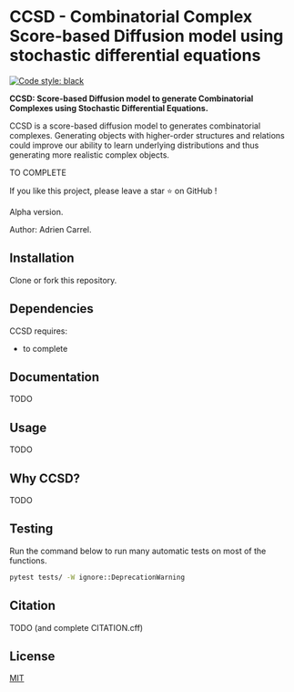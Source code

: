 # CCSD - Combinatorial Complex Score-based Diffusion model using stochastic differential equations

[![Code style: black](https://img.shields.io/badge/code%20style-black-000000.svg)](https://github.com/psf/black)

**CCSD: Score-based Diffusion model to generate Combinatorial Complexes using Stochastic Differential Equations.**

CCSD is a score-based diffusion model to generates combinatorial complexes. Generating objects with higher-order structures and relations could improve our ability to learn underlying distributions and thus generating more realistic complex objects.

TO COMPLETE

If you like this project, please leave a star ⭐ on GitHub !

Alpha version.

Author: Adrien Carrel.

## Installation

Clone or fork this repository.

## Dependencies

CCSD requires:

- to complete

## Documentation

TODO

## Usage

TODO

## Why CCSD?

TODO

## Testing

Run the command below to run many automatic tests on most of the functions.

```bat
pytest tests/ -W ignore::DeprecationWarning
```

## Citation

TODO (and complete CITATION.cff)

## License

[MIT](https://choosealicense.com/licenses/mit/)
